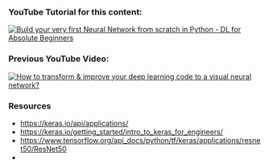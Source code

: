 
### YouTube Tutorial for this content: ###
[![Build your very first Neural Network from scratch in Python -  DL for Absolute Beginners](https://img.youtube.com/vi/lnkqiJ1wOfI/0.jpg)](https://youtu.be/lnkqiJ1wOfI)


### Previous YouTube Video: ###
[![How to transform & improve your deep learning code to a visual neural network?](https://img.youtube.com/vi/VewDN_riENw/0.jpg)](https://www.youtube.com/watch?v=VewDN_riENw)

### Resources ###
- https://keras.io/api/applications/
- https://keras.io/getting_started/intro_to_keras_for_engineers/
- https://www.tensorflow.org/api_docs/python/tf/keras/applications/resnet50/ResNet50
- 
